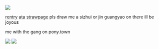 ![](https://komarev.com/ghpvc/?username=bunny-sizhui&color=lightgrey&style=plastic&abbreviated=true&base=130)


[rentry](https://rentry.co/sqxbow) [ata](https://virtualdancer.atabook.org)  [strawpage](https://jirailing.straw.page) pls draw me a sizhui or jin guangyao on there ill be joyous

me with the gang on pony.town

<img src=https://files.catbox.moe/7irscs.jpg>
<img src=https://files.catbox.moe/xm08db.gif>
